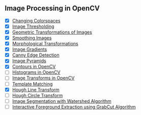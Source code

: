 ## Image Processing in OpenCV
- [x] [Changing Colorspaces](https://docs.opencv.org/3.0-beta/doc/py_tutorials/py_imgproc/py_colorspaces/py_colorspaces.html)
- [x] [Image Thresholding](https://docs.opencv.org/3.0-beta/doc/py_tutorials/py_imgproc/py_thresholding/py_thresholding.html)
- [x] [Geometric Transformations of Images](https://docs.opencv.org/3.0-beta/doc/py_tutorials/py_imgproc/py_geometric_transformations/py_geometric_transformations.html)
- [x] [Smoothing Images](https://docs.opencv.org/3.0-beta/doc/py_tutorials/py_imgproc/py_filtering/py_filtering.html)
- [x] [Morphological Transformations](https://docs.opencv.org/3.0-beta/doc/py_tutorials/py_imgproc/py_morphological_ops/py_morphological_ops.html)
- [x] [Image Gradients](https://docs.opencv.org/3.0-beta/doc/py_tutorials/py_imgproc/py_gradients/py_gradients.html)
- [x] [Canny Edge Detection](https://docs.opencv.org/3.0-beta/doc/py_tutorials/py_imgproc/py_canny/py_canny.html)
- [x] [Image Pyramids](https://docs.opencv.org/3.0-beta/doc/py_tutorials/py_imgproc/py_pyramids/py_pyramids.html)
- [x] [Contours in OpenCV](https://docs.opencv.org/3.0-beta/doc/py_tutorials/py_imgproc/py_contours/py_table_of_contents_contours/py_table_of_contents_contours.html)
- [ ] [Histograms in OpenCV](https://docs.opencv.org/3.0-beta/doc/py_tutorials/py_imgproc/py_histograms/py_table_of_contents_histograms/py_table_of_contents_histograms.html)
- [ ] [Image Transforms in OpenCV](https://docs.opencv.org/3.0-beta/doc/py_tutorials/py_imgproc/py_transforms/py_table_of_contents_transforms/py_table_of_contents_transforms.html)
- [ ] [Template Matching](https://docs.opencv.org/3.0-beta/doc/py_tutorials/py_imgproc/py_template_matching/py_template_matching.html)
- [x] [Hough Line Transform](https://docs.opencv.org/3.0-beta/doc/py_tutorials/py_imgproc/py_houghlines/py_houghlines.html)
- [ ] [Hough Circle Transform](https://docs.opencv.org/3.0-beta/doc/py_tutorials/py_imgproc/py_houghcircles/py_houghcircles.html)
- [ ] [Image Segmentation with Watershed Algorithm](https://docs.opencv.org/3.0-beta/doc/py_tutorials/py_imgproc/py_watershed/py_watershed.html)
- [ ] [Interactive Foreground Extraction using GrabCut Algorithm](https://docs.opencv.org/3.0-beta/doc/py_tutorials/py_imgproc/py_grabcut/py_grabcut.html)